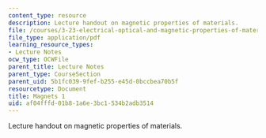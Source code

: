 ```yaml
---
content_type: resource
description: Lecture handout on magnetic properties of materials.
file: /courses/3-23-electrical-optical-and-magnetic-properties-of-materials-fall-2007/af04fffd01b81a6e3bc1534b2adb3514_magnets1.pdf
file_type: application/pdf
learning_resource_types:
- Lecture Notes
ocw_type: OCWFile
parent_title: Lecture Notes
parent_type: CourseSection
parent_uid: 5b1fc039-9fef-b255-e45d-0bccbea70b5f
resourcetype: Document
title: Magnets 1
uid: af04fffd-01b8-1a6e-3bc1-534b2adb3514
---
```

Lecture handout on magnetic properties of materials.

